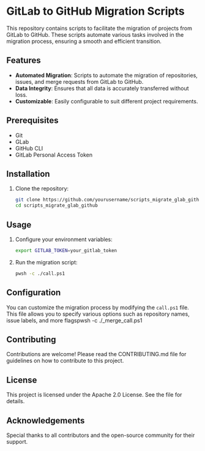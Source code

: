 # GitLab to GitHub Migration Scripts

This repository contains scripts to facilitate the migration of projects from GitLab to GitHub. These scripts automate various tasks involved in the migration process, ensuring a smooth and efficient transition.

## Features

- **Automated Migration**: Scripts to automate the migration of repositories, issues, and merge requests from GitLab to GitHub.
- **Data Integrity**: Ensures that all data is accurately transferred without loss.
- **Customizable**: Easily configurable to suit different project requirements.

## Prerequisites

- Git
- GLab
- GitHub CLI
- GitLab Personal Access Token

## Installation

1. Clone the repository:
    ```sh
    git clone https://github.com/yourusername/scripts_migrate_glab_github.git
    cd scripts_migrate_glab_github
    ```

## Usage

1. Configure your environment variables:
    ```sh
    export GITLAB_TOKEN=your_gitlab_token 
    ```

2. Run the migration script:
    ```sh
    pwsh -c ./call.ps1
    ```

## Configuration

You can customize the migration process by modifying the `call.ps1` file. This file allows you to specify various options such as repository names, issue labels, and more flagspwsh -c ./_merge_call.ps1

## Contributing

Contributions are welcome! Please read the CONTRIBUTING.md file for guidelines on how to contribute to this project.

## License

This project is licensed under the Apache 2.0 License. See the  file for details.

## Acknowledgements

Special thanks to all contributors and the open-source community for their support.
